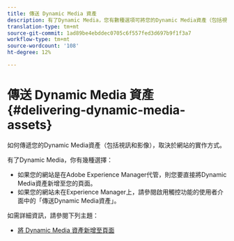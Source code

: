 ```yaml
---
title: 傳送 Dynamic Media 資產
description: 有了Dynamic Media，您有數種選項可將您的Dynamic Media資產（包括視訊和影像）傳送至您的網站。
translation-type: tm+mt
source-git-commit: 1ad89be4ebddec0705c6f557fed3d697b9f1f3a7
workflow-type: tm+mt
source-wordcount: '108'
ht-degree: 12%

---
```



# 傳送 Dynamic Media 資產{#delivering-dynamic-media-assets}

如何傳遞您的Dynamic Media資產（包括視訊和影像），取決於網站的實作方式。

有了Dynamic Media，你有幾種選擇：

* 如果您的網站是在Adobe Experience Manager代管，則您要直接將Dynamic Media資產新增至您的頁面。
* 如果您的網站未在Experience Manager上，請參閱啟用觸控功能的使用者介面中的「傳送Dynamic Media資產」。[](/help/assets/dynamic-media/delivering-dynamic-media-assets.md)

如需詳細資訊，請參閱下列主題：

* [將 Dynamic Media 資產新增至頁面](/help/assets/dynamic-media/adding-dynamic-media-assets-to-pages.md)

